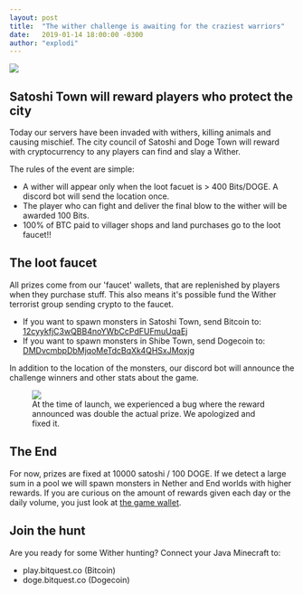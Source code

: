 ```yaml
---
layout: post
title:  "The wither challenge is awaiting for the craziest warriors"
date:   2019-01-14 18:00:00 -0300
author: "explodi"
---
```

<img src="/images/blog/wither.png"/>

Satoshi Town will reward players who protect the city
--------

Today our servers have been invaded with withers, killing animals and causing mischief. The city council of Satoshi and Doge Town will reward with cryptocurrency to any players can find and slay a Wither.

The rules of the event are simple:

* A wither will appear only when the loot facuet is > 400 Bits/DOGE. A discord bot will send the location once.
* The player who can fight and deliver the final blow to the wither will be awarded 100 Bits.
* 100% of BTC paid to villager shops and land purchases go to the loot faucet!!

The loot faucet
---------
All prizes come from our 'faucet' wallets, that are replenished by players when they purchase stuff. This also means it's possible fund the Wither terrorist group sending crypto to the faucet.

* If you want to spawn monsters in Satoshi Town, send Bitcoin to:  <a href="https://live.blockcypher.com/doge/address/12cyykfjC3wQBB4noYWbCcPdFUFmuUqaEj/">12cyykfjC3wQBB4noYWbCcPdFUFmuUqaEj</a>
* If you want to spawn monsters in Shibe Town, send Dogecoin to: <a href="https://live.blockcypher.com/doge/address/DMDvcmbpDbMjqoMeTdcBqXk4QHSxJMoxjg/">DMDvcmbpDbMjqoMeTdcBqXk4QHSxJMoxjg</a>

In addition to the location of the monsters, our discord bot will announce the challenge winners and other stats about the game.
<figure>
<img src="/images/blog/discord-bot.png"/>
  <figcaption>At the time of launch, we experienced a bug where the reward announced was double the actual prize. We apologized and fixed it.</figcaption>

</figure>

The End
-----
For now, prizes are fixed at 10000 satoshi / 100 DOGE. If we detect a large sum in a pool we will spawn monsters in Nether and End worlds with higher rewards. If you are curious on the amount of rewards given each day or the daily volume, you just look at  <a href="https://live.blockcypher.com/doge/address/12cyykfjC3wQBB4noYWbCcPdFUFmuUqaEj/">the game wallet</a>.

Join the hunt
--------
Are you ready for some Wither hunting? Connect your Java Minecraft to:

* play.bitquest.co (Bitcoin)
* doge.bitquest.co (Dogecoin)